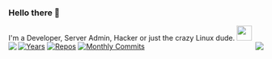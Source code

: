 ### Hello there 👋

I'm a Developer, Server Admin, Hacker or just the crazy Linux dude. <img src="./logos/Tux.png" height="30">
[![Years](https://badges.pufler.dev/years/MarkusSYT?style=for-the-badge&color=black&logo=github)](https://github.com/MarkusSYT)
[![Repos](https://badges.pufler.dev/repos/MarkusSYT?style=for-the-badge&color=black&logo=github)](https://github.com/MarkusSYT?tab=repositories)
[![Monthly Commits](https://badges.pufler.dev/commits/monthly/MarkusSYT?style=for-the-badge&color=black&logo=github)](https://github.com/MarkusSYT)
<img align="left" src="https://github-readme-stats.vercel.app/api?username=MarkusSYT&theme=dark&show_icons=true&count_private=true">
<img align="right" src="https://github-readme-stats.vercel.app/api/top-langs/?username=MarkusSYT&theme=dark"><br/>



